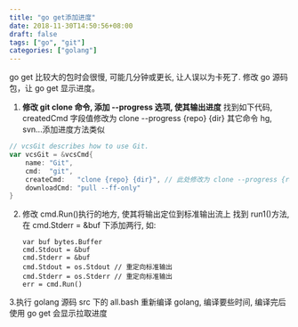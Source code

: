 ```yaml
---
title: "go get添加进度"
date: 2018-11-30T14:50:56+08:00
draft: false
tags: ["go", "git"]
categories: ["golang"]
---
```


go get 比较大的包时会很慢, 可能几分钟或更长, 让人误以为卡死了.
修改 go 源码包，让 go get 显示进度。

1. **修改 git clone 命令, 添加 --progress 选项, 使其输出进度**
   找到如下代码, createdCmd 字段值修改为 clone --progress {repo} {dir}
   其它命令 hg, svn...添加进度方法类似

```go
// vcsGit describes how to use Git.
var vcsGit = &vcsCmd{
	name: "Git",
	cmd:  "git",
	createCmd:   "clone {repo} {dir}", // 此处修改为 clone --progress {repo} {dir}
	downloadCmd: "pull --ff-only"
}
```

2.  修改 cmd.Run()执行的地方, 使其将输出定位到标准输出流上
    找到 run1()方法, 在 cmd.Stderr = &buf 下添加两行, 如:

        var buf bytes.Buffer
        cmd.Stdout = &buf
        cmd.Stderr = &buf
        cmd.Stdout = os.Stdout // 重定向标准输出
        cmd.Stderr = os.Stderr // 重定向标准输出
        err = cmd.Run()

3.执行 golang 源码 src 下的 all.bash 重新编译 golang, 编译要些时间, 编译完后使用 go get 会显示拉取进度



